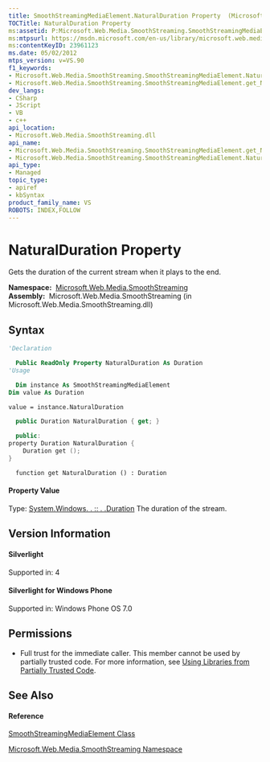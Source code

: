 ```yaml
---
title: SmoothStreamingMediaElement.NaturalDuration Property  (Microsoft.Web.Media.SmoothStreaming)
TOCTitle: NaturalDuration Property
ms:assetid: P:Microsoft.Web.Media.SmoothStreaming.SmoothStreamingMediaElement.NaturalDuration
ms:mtpsurl: https://msdn.microsoft.com/en-us/library/microsoft.web.media.smoothstreaming.smoothstreamingmediaelement.naturalduration(v=VS.90)
ms:contentKeyID: 23961123
ms.date: 05/02/2012
mtps_version: v=VS.90
f1_keywords:
- Microsoft.Web.Media.SmoothStreaming.SmoothStreamingMediaElement.NaturalDuration
- Microsoft.Web.Media.SmoothStreaming.SmoothStreamingMediaElement.get_NaturalDuration
dev_langs:
- CSharp
- JScript
- VB
- c++
api_location:
- Microsoft.Web.Media.SmoothStreaming.dll
api_name:
- Microsoft.Web.Media.SmoothStreaming.SmoothStreamingMediaElement.get_NaturalDuration
- Microsoft.Web.Media.SmoothStreaming.SmoothStreamingMediaElement.NaturalDuration
api_type:
- Managed
topic_type:
- apiref
- kbSyntax
product_family_name: VS
ROBOTS: INDEX,FOLLOW
---
```


# NaturalDuration Property

Gets the duration of the current stream when it plays to the end.

**Namespace:**  [Microsoft.Web.Media.SmoothStreaming](microsoft-web-media-smoothstreaming-namespace_1.md)  
**Assembly:**  Microsoft.Web.Media.SmoothStreaming (in Microsoft.Web.Media.SmoothStreaming.dll)

## Syntax

``` vb
'Declaration

  Public ReadOnly Property NaturalDuration As Duration
'Usage

  Dim instance As SmoothStreamingMediaElement
Dim value As Duration

value = instance.NaturalDuration
```

``` csharp
  public Duration NaturalDuration { get; }
```

``` c++
  public:
property Duration NaturalDuration {
    Duration get ();
}
```

``` jscript
  function get NaturalDuration () : Duration
```

#### Property Value

Type: [System.Windows. . :: . .Duration](https://msdn.microsoft.com/en-us/library/ms602372\(v=vs.90\))  
The duration of the stream.  

## Version Information

#### Silverlight

Supported in: 4  

#### Silverlight for Windows Phone

Supported in: Windows Phone OS 7.0  

## Permissions

  - Full trust for the immediate caller. This member cannot be used by partially trusted code. For more information, see [Using Libraries from Partially Trusted Code](https://msdn.microsoft.com/en-us/library/8skskf63\(v=vs.90\)).

## See Also

#### Reference

[SmoothStreamingMediaElement Class](smoothstreamingmediaelement-class-microsoft-web-media-smoothstreaming_1.md)

[Microsoft.Web.Media.SmoothStreaming Namespace](microsoft-web-media-smoothstreaming-namespace_1.md)

